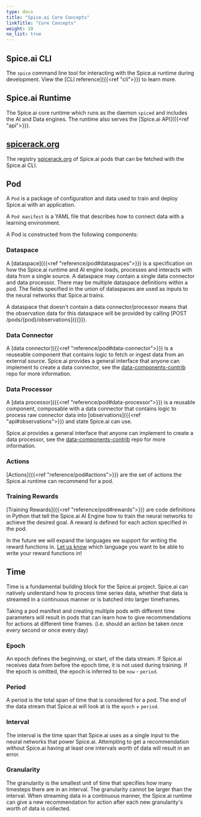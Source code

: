 ```yaml
---
type: docs
title: "Spice.ai Core Concepts"
linkTitle: "Core Concepts"
weight: 10
no_list: true
---
```


## Spice.ai CLI

The `spice` command line tool for interacting with the Spice.ai runtime during development. View the [CLI reference]({{<ref "cli">}}) to learn more.

## Spice.ai Runtime

The Spice.ai core runtime which runs as the daemon `spiced` and includes the AI and Data engines. The runtime also serves the [Spice.ai API]({{<ref "api">}}).

## [spicerack.org](https://spicerack.org)

The registry [spicerack.org](https://spicerack.org) of Spice.ai pods that can be fetched with the Spice.ai CLI.

## Pod

A `Pod` is a package of configuration and data used to train and deploy Spice.ai with an application.

A `Pod manifest` is a YAML file that describes how to connect data with a learning environment.

A Pod is constructed from the following components:

### Dataspace

A [dataspace]({{<ref "reference/pod#dataspaces">}}) is a specification on how the Spice.ai runtime and AI engine loads, processes and interacts with data from a single source. A dataspace may contain a single data connector and data processor. There may be multiple dataspace definitions within a pod. The fields specified in the union of dataspaces are used as inputs to the neural networks that Spice.ai trains.

A dataspace that doesn't contain a data connector/processor means that the observation data for this dataspace will be provided by calling [POST /pods/{pod}/observations]({{<ref api>}}).

### Data Connector

A [data connector]({{<ref "reference/pod#data-connector">}}) is a reuseable component that contains logic to fetch or ingest data from an external source. Spice.ai provides a general interface that anyone can implement to create a data connector, see the [data-components-contrib](https://github.com/spiceai/data-components-contrib/tree/trunk/dataconnectors) repo for more information.

### Data Processor

A [data processor]({{<ref "reference/pod#data-processor">}}) is a reusable component, composable with a data connector that contains logic to process raw connector data into [observations]({{<ref "api#observations">}}) and state Spice.ai can use.

Spice.ai provides a general interface that anyone can implement to create a data processor, see the [data-components-contrib](https://github.com/spiceai/data-components-contrib/tree/trunk/dataprocessors) repo for more information.

### Actions

[Actions]({{<ref "reference/pod#actions">}}) are the set of actions the Spice.ai runtime can recommend for a pod.

### Training Rewards

[Training Rewards]({{<ref "reference/pod#rewards">}}) are code definitions in Python that tell the Spice.ai AI Engine how to train the neural networks to achieve the desired goal. A reward is defined for each action specified in the pod.

In the future we will expand the languages we support for writing the reward functions in. [Let us know](mailto:team@spiceai.io) which language you want to be able to write your reward functions in!

## Time

Time is a fundamental building block for the Spice.ai project. Spice.ai can natively understand how to process time series data, whether that data is streamed in a continuous manner or is batched into larger timeframes.

Taking a pod manifest and creating multiple pods with different time parameters will result in pods that can learn how to give recommendations for actions at different time frames. (i.e. should an action be taken once every second or once every day)

### Epoch

An epoch defines the beginning, or start, of the data stream. If Spice.ai receives data from before the epoch time, it is not used during training. If the epoch is omitted, the epoch is inferred to be `now` - `period`.

### Period

A period is the total span of time that is considered for a pod. The end of the data stream that Spice.ai will look at is the `epoch` + `period`.

### Interval

The interval is the time span that Spice.ai uses as a single input to the neural networks that power Spice.ai. Attempting to get a recommendation without Spice.ai having at least one intervals worth of data will result in an error.

### Granularity

The granularity is the smallest unit of time that specifies how many timesteps there are in an interval. The granularity cannot be larger than the interval. When streaming data in a continuous manner, the Spice.ai runtime can give a new recommendation for action after each new granularity's worth of data is collected.
